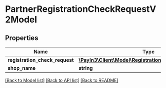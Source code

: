 # PartnerRegistrationCheckRequestV2Model

## Properties
Name | Type | Description | Notes
------------ | ------------- | ------------- | -------------
**registration_check_request** | [**\PayIn3\Client\Model\RegistrationCheckRequestV2Model**](RegistrationCheckRequestV2Model.md) |  | 
**shop_name** | **string** |  | 

[[Back to Model list]](../README.md#documentation-for-models) [[Back to API list]](../README.md#documentation-for-api-endpoints) [[Back to README]](../README.md)


